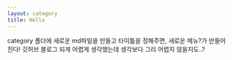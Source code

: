 ```yaml
---
layout: category
title: Hello
---
```


category 폴더에 새로운 md파일을 만들고 타이틀을 정해주면, 새로운 메뉴?가 만들어 진다!
깃허브 블로그 되게 어렵게 생각했는데 생각보다 그리 어렵지 않을지도..?
